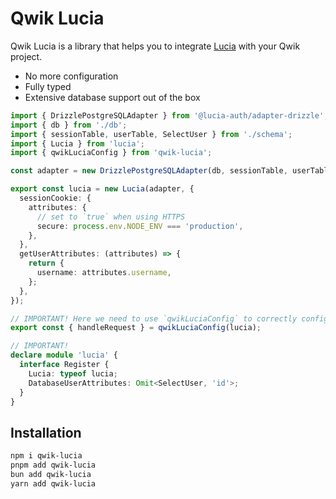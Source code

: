 # Qwik Lucia

Qwik Lucia is a library that helps you to integrate [Lucia](https://lucia-auth.com/) with your Qwik project.

- No more configuration
- Fully typed
- Extensive database support out of the box

```ts
import { DrizzlePostgreSQLAdapter } from '@lucia-auth/adapter-drizzle';
import { db } from './db';
import { sessionTable, userTable, SelectUser } from './schema';
import { Lucia } from 'lucia';
import { qwikLuciaConfig } from 'qwik-lucia';

const adapter = new DrizzlePostgreSQLAdapter(db, sessionTable, userTable);

export const lucia = new Lucia(adapter, {
  sessionCookie: {
    attributes: {
      // set to `true` when using HTTPS
      secure: process.env.NODE_ENV === 'production',
    },
  },
  getUserAttributes: (attributes) => {
    return {
      username: attributes.username,
    };
  },
});

// IMPORTANT! Here we need to use `qwikLuciaConfig` to correctly configure the `handleRequest` function
export const { handleRequest } = qwikLuciaConfig(lucia);

// IMPORTANT!
declare module 'lucia' {
  interface Register {
    Lucia: typeof lucia;
    DatabaseUserAttributes: Omit<SelectUser, 'id'>;
  }
}
```

## Installation

```sh
npm i qwik-lucia
pnpm add qwik-lucia
bun add qwik-lucia
yarn add qwik-lucia
```
